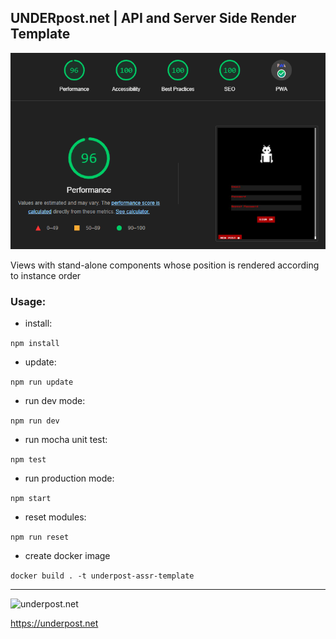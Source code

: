 ## UNDERpost.net | API and Server Side Render Template

![performance](https://github.com/underpostnet/underpost-assr-template/blob/master/performance/1.png?raw=true)


Views with stand-alone components whose position is rendered according to instance order


### Usage:


- install:


`npm install`


- update:


`npm run update`


- run dev mode:


`npm run dev`


- run mocha unit test:


`npm test`


- run production mode:


`npm start`


- reset modules:


`npm run reset`


- create docker image


`docker build . -t underpost-assr-template`


--------------------------------------------------------------------------------


![underpost.net](https://underpost.net/underpost-social.jpg)


https://underpost.net
